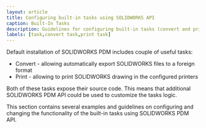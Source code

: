 ```yaml
---
layout: article
title: Configuring built-in tasks using SOLIDWORKS API
caption: Built-In Tasks
description: Guidelines for configuring built-in tasks (convert and print) using SOLIDWORKS PDM API
labels: [task,convert task,print task]
---
```

Default installation of SOLIDWORKS PDM includes couple of useful tasks:

* Convert - allowing automatically export SOLIDWORKS files to a foreign format
* Print - allowing to print SOLIDWORKS drawing in the configured printers

Both of these tasks expose their source code. This means that additional SOLIDWORKS PDM API could be used to customize the tasks logic.

This section contains several examples and guidelines on configuring and changing the functionality of the built-in tasks using SOLIDWORKS PDM API.